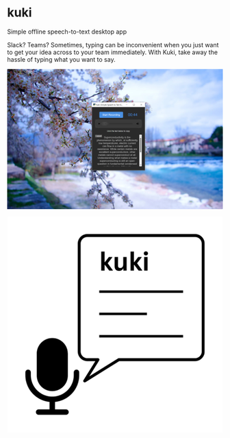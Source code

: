 # kuki

Simple offline speech-to-text desktop app

Slack? Teams? Sometimes, typing can be inconvenient when you just want to get your idea across to your team immediately. With Kuki, take away the hassle of typing what you want to say.

![logo](/assets/kuki-demo.png)

![logo](/assets/kuki-logo.png)
